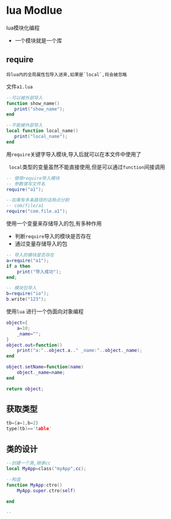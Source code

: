 # lua Modlue

lua模块化编程

+ 一个模块就是一个库



## require

 	将lua内的全局属性包导入进来,如果是`local`,将会被忽略

文件`a1.lua`

 ```lua
--可以被外部导入
function show_name()
	print("show_name");
end

--不能被外部导入
local function local_name()
	print("local_name");
end
 ```



用`require`关键字导入模块,导入后就可以在本文件中使用了

` local`类型的变量虽然不能直接使用,但是可以通过`function`间接调用

````lua
-- 使用require导入模块
-- 参数填写文件名
require("a1");

--如果有多条路径的话用点分割 
-- com/file/a1
require("com.file.a1");
````



使用一个变量来存储导入的包,有多种作用

+ 判断`require`导入的模块是否存在
+ 通过变量存储导入的包

```lua
-- 导入的模块是否存在
a=require("a1");
if a then
    print("导入成功");
end;

-- 模块包导入
b=require("io");
b.write("123");
```



使用`lua` 进行一个伪面向对象编程

````lua
object={
	a=10;
	_name="";
}
object.out=function()
	print("a:"..object.a.." _name:"..object._name);
end

object.setName=function(name)
	object._name=name;
end

return object;
````



## 获取类型

```cpp
tb={a=1,b=2}
type(tb)=='table'  
```



## 类的设计

```lua
--创建一个类,继承cc
local MyApp=class("myApp",cc);

--构造
function MyApp:ctro()
    MyApp.super.ctro(self)
    
end

--
```



